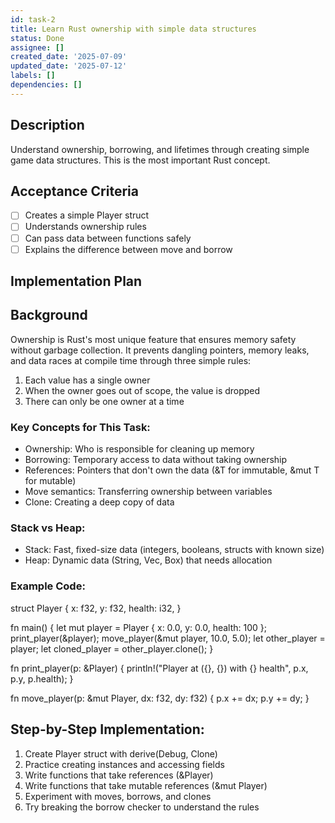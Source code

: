 ```yaml
---
id: task-2
title: Learn Rust ownership with simple data structures
status: Done
assignee: []
created_date: '2025-07-09'
updated_date: '2025-07-12'
labels: []
dependencies: []
---
```


## Description

Understand ownership, borrowing, and lifetimes through creating simple game data structures. This is the most important Rust concept.

## Acceptance Criteria

- [ ] Creates a simple Player struct
- [ ] Understands ownership rules
- [ ] Can pass data between functions safely
- [ ] Explains the difference between move and borrow

## Implementation Plan

## Background

Ownership is Rust's most unique feature that ensures memory safety without garbage collection. It prevents dangling pointers, memory leaks, and data races at compile time through three simple rules:

1. Each value has a single owner
2. When the owner goes out of scope, the value is dropped
3. There can only be one owner at a time

### Key Concepts for This Task:
- Ownership: Who is responsible for cleaning up memory
- Borrowing: Temporary access to data without taking ownership
- References: Pointers that don't own the data (&T for immutable, &mut T for mutable)
- Move semantics: Transferring ownership between variables
- Clone: Creating a deep copy of data

### Stack vs Heap:
- Stack: Fast, fixed-size data (integers, booleans, structs with known size)
- Heap: Dynamic data (String, Vec, Box) that needs allocation

### Example Code:
struct Player {
    x: f32,
    y: f32,
    health: i32,
}

fn main() {
    let mut player = Player { x: 0.0, y: 0.0, health: 100 };
    print_player(&player);
    move_player(&mut player, 10.0, 5.0);
    let other_player = player;
    let cloned_player = other_player.clone();
}

fn print_player(p: &Player) {
    println\!("Player at ({}, {}) with {} health", p.x, p.y, p.health);
}

fn move_player(p: &mut Player, dx: f32, dy: f32) {
    p.x += dx;
    p.y += dy;
}

## Step-by-Step Implementation:

1. Create Player struct with derive(Debug, Clone)
2. Practice creating instances and accessing fields
3. Write functions that take references (&Player)
4. Write functions that take mutable references (&mut Player)
5. Experiment with moves, borrows, and clones
6. Try breaking the borrow checker to understand the rules
